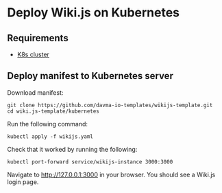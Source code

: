 # Deploy Wiki.js on Kubernetes

## Requirements

 - [K8s cluster](https://kubernetes.io/docs/tasks/tools/)

## Deploy manifest to Kubernetes server

Download manifest:
````
git clone https://github.com/davma-io-templates/wikijs-template.git
cd wiki.js-template/kubernetes
````

Run the following command: 
````
kubectl apply -f wikijs.yaml
````

Check that it worked by running the following: 
````
kubectl port-forward service/wikijs-instance 3000:3000
````
Navigate to http://127.0.0.1:3000 in your browser. You should see a Wiki.js login page.
